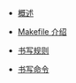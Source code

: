 - [概述](content/summary.md)

- [Makefile 介绍](content/introduction.md)

- [书写规则](content/rules.md)

- [书写命令](content/recipes.md)


<!-- # 目录
- 概述
  - 关于程序的编译和链接
- makefile介绍
  - makefile的规则
  - 一个示例
  - make是如何工作的
  - makefile中使用变量
  - 让make自动推导
  - 另类风格的makefiles
  - 清空目标文件的规则
  - Makefile里有什么？
  - Makefile的文件名
  - 引用其它的Makefile
  - 环境变量MAKEFILES
  - make的工作方式
- 书写规则
  - 规则举例
  - 规则的语法
  - 在规则中使用通配符
  - 文件搜寻
  - 伪目标
  - 多目标
  - 静态模式
  - 自动生成依赖性
- 书写命令
  - 显示命令
  - 命令执行
  - 命令出错
  - 嵌套执行make
  - 定义命令包
- 使用变量
  - 变量的基础
  - 变量中的变量
  - 变量高级用法
  - 追加变量值
  - override 指示符
  - 多行变量
  - 环境变量
  - 目标变量
  - 模式变量
- 使用条件判断
  - 示例
  - 语法
- 使用函数
  - 函数的调用语法
  - 字符串处理函数
    - subst
    - patsubst
    - strip
    - findstring
    - filter
    - filter-out
    - sort
    - word
    - wordlist
    - words
    - firstword
  - 文件名操作函数
    - dir
    - notdir
    - suffix
    - basename
    - addsuffix
    - addprefix
    - join
  - foreach 函数
  - if 函数
  - call函数
  - origin函数
  - shell函数
  - 控制make的函数
- make 的运行
  - make的退出码
  - 指定Makefile
  - 指定目标
  - 检查规则
  - make的参数
- 隐含规则
  - 使用隐含规则
  - 隐含规则一览
  - 隐含规则使用的变量
    - 关于命令的变量。
    - 关于命令参数的变量
  - 隐含规则链
  - 定义模式规则
    - 模式规则介绍
    - 模式规则示例
    - 自动化变量
    - 模式的匹配
    - 重载内建隐含规则
  - 老式风格的“后缀规则”
  - 隐含规则搜索算法
- 使用make更新函数库文件
  - 函数库文件的成员
  - 函数库成员的隐含规则
  - 函数库文件的后缀规则
  - 注意事项
- 后序 -->
